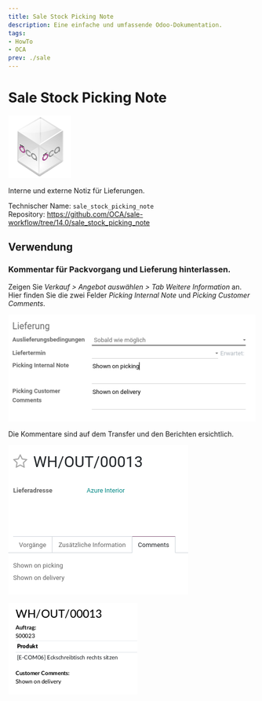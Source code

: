 ```yaml
---
title: Sale Stock Picking Note
description: Eine einfache und umfassende Odoo-Dokumentation.
tags:
- HowTo
- OCA
prev: ./sale
---
```

# Sale Stock Picking Note
![icon_oca_app](assets/icon_oca_app.png)

Interne und externe Notiz für Lieferungen.

Technischer Name: `sale_stock_picking_note`\
Repository: <https://github.com/OCA/sale-workflow/tree/14.0/sale_stock_picking_note>

## Verwendung

### Kommentar für Packvorgang und Lieferung hinterlassen.

Zeigen Sie *Verkauf > Angebot auswählen > Tab Weitere Information* an. Hier finden Sie die zwei Felder *Picking Internal Note* und *Picking Customer Comments*.

![](assets/Sale%20Stock%20Picking%20Note.png)

Die Kommentare sind auf dem Transfer und den Berichten ersichtlich.

![](assets/Sale%20Stock%20Picking%20Note%20Transfer.png)

![](assets/Sale%20Stock%20Picking%20Note%20Lieferschein.png)